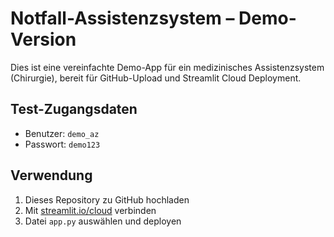 # Notfall-Assistenzsystem – Demo-Version

Dies ist eine vereinfachte Demo-App für ein medizinisches Assistenzsystem (Chirurgie), bereit für GitHub-Upload und Streamlit Cloud Deployment.

## Test-Zugangsdaten
- Benutzer: `demo_az`
- Passwort: `demo123`

## Verwendung
1. Dieses Repository zu GitHub hochladen
2. Mit [streamlit.io/cloud](https://streamlit.io/cloud) verbinden
3. Datei `app.py` auswählen und deployen

